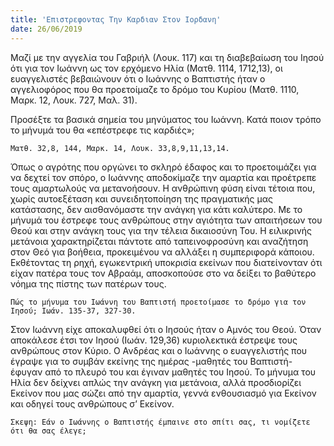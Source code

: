 ```yaml
---
title: 'Επιστρεφοντας Την Καρδιαν Στον Ιορδανη'
date: 26/06/2019
---
```


Μαζί με την αγγελία του Γαβριήλ (Λουκ. 117) και τη διαβεβαίωση του Ιησού ότι για τον Ιωάννη ως τον ερχόμενο Ηλία (Ματθ. 1114, 1712,13), οι ευαγγελιστές βεβαιώνουν ότι ο Ιωάννης ο Βαπτιστής ήταν ο αγγελιοφόρος που θα προετοίμαζε το δρόμο του Κυρίου (Ματθ. 1110, Μαρκ. 12, Λουκ. 727, Μαλ. 31). 

Προσέξτε τα βασικά σημεία του μηνύματος του Ιωάννη. Κατά ποιον τρόπο το μήνυμά του θα «επέστρεφε τις καρδιές»; 

`Ματθ. 32,8, 144, Μαρκ. 14, Λουκ. 33,8,9,11,13,14.`

Όπως ο αγρότης που οργώνει το σκληρό έδαφος και το προετοιμάζει για να δεχτεί τον σπόρο, ο Ιωάννης αποδοκίμαζε την αμαρτία και προέτρεπε τους αμαρτωλούς να μετανοήσουν. Η ανθρώπινη φύση είναι τέτοια που, χωρίς αυτοεξέταση και συνειδητοποίηση της πραγματικής μας κατάστασης, δεν αισθανόμαστε την ανάγκη για κάτι καλύτερο. Με το μήνυμά του έστρεφε τους ανθρώπους στην αγιότητα των απαιτήσεων του Θεού και στην ανάγκη τους για την τέλεια δικαιοσύνη Του. Η ειλικρινής μετάνοια χαρακτηρίζεται πάντοτε από ταπεινοφροσύνη και αναζήτηση στον Θεό για βοήθεια, προκειμένου να αλλάξει η συμπεριφορά κάποιου. Εκθέτοντας τη ρηχή, εγωκεντρική υποκρισία εκείνων που διατείνονταν ότι είχαν πατέρα τους τον Αβραάμ, αποσκοπούσε στο να δείξει το βαθύτερο νόημα της πίστης των πατέρων τους.

`Πώς το μήνυμα του Ιωάννη του Βαπτιστή προετοίμασε το δρόμο για τον Ιησού; Ιωάν. 135-37, 327-30.`

Στον Ιωάννη είχε αποκαλυφθεί ότι ο Ιησούς ήταν ο Αμνός του Θεού. Όταν αποκάλεσε έτσι τον Ιησού (Ιωάν. 129,36) κυριολεκτικά έστρεψε τους ανθρώπους στον Κύριο. Ο Ανδρέας και ο Ιωάννης ο ευαγγελιστής που έγραψε για το συμβάν εκείνης της ημέρας -μαθητές του Βαπτιστή- έφυγαν από το πλευρό του και έγιναν μαθητές του Ιησού. Το μήνυμα του Ηλία δεν δείχνει απλώς την ανάγκη για μετάνοια, αλλά προσδιορίζει Εκείνον που μας σώζει από την αμαρτία, γεννά ενθουσιασμό για Εκείνον και οδηγεί τους ανθρώπους σ’ Εκείνον.

`Σκεψη: Εάν ο Ιωάννης ο Βαπτιστής έμπαινε στο σπίτι σας, τι νομίζετε ότι θα σας έλεγε;`
